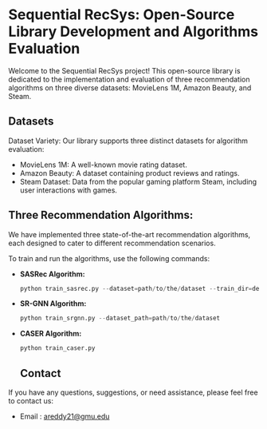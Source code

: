 # Sequential RecSys: Open-Source Library Development and Algorithms Evaluation
Welcome to the Sequential RecSys project! This open-source library is dedicated to the implementation and evaluation of three recommendation algorithms on three diverse datasets: MovieLens 1M, Amazon Beauty, and Steam.


## Datasets
Dataset Variety: Our library supports three distinct datasets for algorithm evaluation:

- MovieLens 1M: A well-known movie rating dataset.
- Amazon Beauty: A dataset containing product reviews and ratings.
- Steam Dataset: Data from the popular gaming platform Steam, including user interactions with games.


## Three Recommendation Algorithms:
We have implemented three state-of-the-art recommendation algorithms, each designed to cater to different recommendation scenarios.

To train and run the algorithms, use the following commands:

- **SASRec Algorithm:**
  ```python
  python train_sasrec.py --dataset=path/to/the/dataset --train_dir=default
  ```

- **SR-GNN Algorithm:**
  ```python
  python train_srgnn.py --dataset_path=path/to/the/dataset
  ```

- **CASER Algorithm:**
  ```python
  python train_caser.py
  ```
  ## Contact

If you have any questions, suggestions, or need assistance, please feel free to contact us:

- Email : areddy21@gmu.edu

